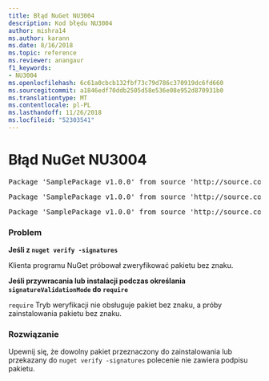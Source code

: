 ```yaml
---
title: Błąd NuGet NU3004
description: Kod błędu NU3004
author: mishra14
ms.author: karann
ms.date: 8/16/2018
ms.topic: reference
ms.reviewer: anangaur
f1_keywords:
- NU3004
ms.openlocfilehash: 6c61a0cbcb132fbf73c79d786c370919dc6fd660
ms.sourcegitcommit: a1846edf70ddb2505d58e536e08e952d870931b0
ms.translationtype: MT
ms.contentlocale: pl-PL
ms.lasthandoff: 11/26/2018
ms.locfileid: "52303541"
---
```

# <a name="nuget-error-nu3004"></a>Błąd NuGet NU3004

<pre>Package 'SamplePackage v1.0.0' from source 'http://source.com/index.json': The package is not signed.</pre>
<pre>Package 'SamplePackage v1.0.0' from source 'http://source.com/index.json': signatureValidationMode is set to require, so packages are allowed only if signed by trusted signers; however, this package is unsigned.</pre>
<pre>Package 'SamplePackage v1.0.0' from source 'http://source.com/index.json': This repository indicated that all its packages are repository signed; however, this package is unsigned.</pre>

### <a name="issue"></a>Problem

**Jeśli z `nuget verify -signatures`**

Klienta programu NuGet próbował zweryfikować pakietu bez znaku.

**Jeśli przywracania lub instalacji podczas określania `signatureValidationMode` do `require`**

`require` Tryb weryfikacji nie obsługuje pakiet bez znaku, a próby zainstalowania pakietu bez znaku.

### <a name="solution"></a>Rozwiązanie

Upewnij się, że dowolny pakiet przeznaczony do zainstalowania lub przekazany do `nuget verify -signatures` polecenie nie zawiera podpisu pakietu.
